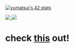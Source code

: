  [![yumatsui's 42 stats](https://badge.mediaplus.ma/colorfulwaves/yumatsui)](https://github.com/oakoudad/badge42)
 
 <p align="leading">
  <a href="https://skillicons.dev">
    <img src="https://skillicons.dev/icons?i=c,cpp,androidstudio,kotlin,python,html,css,js,react,tailwind" />
    <img src="https://skillicons.dev/icons?i=go,bootstrap,blender,aws,dynamodb,docker,firebase,nginx,wordpress,github" />
  </a>
</p>


# check [this](https://yuma.poco-vision.com) out! 
